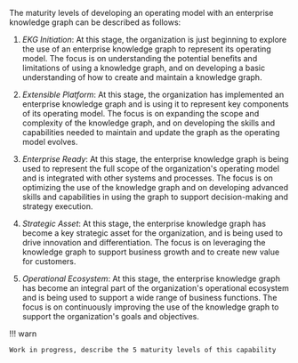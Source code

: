 The maturity levels of developing an operating model with an enterprise knowledge graph can be described as follows:

1. _EKG Initiation_: At this stage, the organization is just beginning to explore the use of an enterprise knowledge graph to represent its operating model. The focus is on understanding the potential benefits and limitations of using a knowledge graph, and on developing a basic understanding of how to create and maintain a knowledge graph.


2. _Extensible Platform_: At this stage, the organization has implemented an enterprise knowledge graph and is using it to represent key components of its operating model. The focus is on expanding the scope and complexity of the knowledge graph, and on developing the skills and capabilities needed to maintain and update the graph as the operating model evolves.


3. _Enterprise Ready_: At this stage, the enterprise knowledge graph is being used to represent the full scope of the organization's operating model and is integrated with other systems and processes. The focus is on optimizing the use of the knowledge graph and on developing advanced skills and capabilities in using the graph to support decision-making and strategy execution.


4. _Strategic Asset_: At this stage, the enterprise knowledge graph has become a key strategic asset for the organization, and is being used to drive innovation and differentiation. The focus is on leveraging the knowledge graph to support business growth and to create new value for customers.


5. _Operational Ecosystem_: At this stage, the enterprise knowledge graph has become an integral part of the organization's operational ecosystem and is being used to support a wide range of business functions. The focus is on continuously improving the use of the knowledge graph to support the organization's goals and objectives.


!!! warn

    Work in progress, describe the 5 maturity levels of this capability

